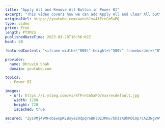 ```yaml
---
title: "Apply All and Remove All Button in Power BI"
excerpt: "This video covers how we can add Apply All and Clear All buttons in Power BI report. This new feature is a game changer if you want improve your Power BI report performance. So, Let's get started!  Chapters: 00:00 Start 01:00 Different Ways to Apply All and Clear All 02:24 Perform Testing  #PowerBI #PowerBIDesktop"
originalUrl: https://youtube.com/watch?v=4fFrnCm5aPQ
type: video
price: Free
length: PT3M2S
publishedDateTime: 2023-03-28T10:56:02Z
heat: 50

featuredContent: "<iframe width=\"800\" height=\"500\" frameborder=\"0\" src=\"https://www.youtube.com/embed/4fFrnCm5aPQ\" allow=\"accelerometer; autoplay; encrypted-media; gyroscope; picture-in-picture\" allowfullscreen></iframe>"

provider:
  name: Dhruvin Shah
  domain: youtube.com

topics:
  - Power BI

images:
  - url: https://i.ytimg.com/vi/4fFrnCm5aPQ/maxresdefault.jpg
    width: 1280
    height: 720
    isCached: true

secured: "Zys0Mj49MFobEwspKEBsye2UdpqPaBHl02JMmu7bkzsADkM01mp7cAZ3NgVAVTJB7q+yVEJRytK/vyELjI5nfhaqozqxLsoP0ra7lmVltdlwY1r7/MSWza2CpOqNh10YhrT9gxMzdZuWSVdzj7PXXocwoG+XjhyHSZlaoKpLRcaZ2Zyoi+luVkBSNeiTWNU8kswmEtwU/+DFPOoCNyMNjwrxz/ZCzW4c3OBhmNLgNaMpqK9/2MTK6eABu9JMSnG1+dDQZ1zXm9D5C/lBf5L0ISfHInes4iLh1z41VCKlIc+C3LLW2iK8fOpiIo0pUl/Siz6u0khJUbtm7k6gemMrQ1e03H+H/qHsxvjXJW/4lqLH1Pd0eWZZk78LhE//xRdmj4LmMheJIGYFqSW3PpVpCExM9pS2StsMG+SDzZOfH3w=;nrnTnU+9odGdcbpFtEZV5Q=="
---
```


